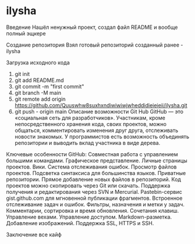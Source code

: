 # ilysha
Введение
Нашёл ненужный проект, создал файл README и вообще полный эщкере 

Создание репозитория
Взял готовый репозиторий созданный ранее - ilysha

Загрузка исходного кода
1. git init
2. git add README.md
3. git commit -m "first commit"
4. git branch -M main
5. git remote add origin https://github.com/Quuswhw8suxhxndiwiwiwjwheddidieieieii/ilysha.git
6. git push - origin main
Описание возможности Git Hub
GitHub — это «социальная сеть для разработчиков». Участникам, кроме непосредственного хранения кода, своих проектов, можно общаться, комментировать изменения друг друга, отслеживать новости знакомых. У программистов есть возможность объединять репозитории и выводить вклад участника в виде дерева.

Ключевые особенности GitHub: Совместная работа с управлением большими командами. Графическое представление. Личные страницы проектов. Вики. Система отслеживания ошибок. Просмотр файлов проектов. Подсветка синтаксиса для большинства языков. Приватные репозитории. Прямое добавление новых файлов в репозиторий. Код проектов можно скопировать через Git или скачать. Поддержка получения и редактирования через SVN и Mercurial. Pastebin-сервис gist.github.com для мгновенной публикации фрагментов. Встроенное отслеживание задач и ошибок. Фильтры, назначения и метки у задач. Комментарии, сортировка и время обновления. Сочетания клавиш. Управление вехами. Управление доступом. Markdown-разметка. Добавление изображений. Поддержка SSL, HTTPS и SSH.

Заключение
все кайф
